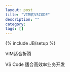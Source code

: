 ```yaml
---
layout: post
title: "VIM转VSCODE"
description: ""
category: 
tags: []
---
```

{% include JB/setup %}

VIM适合折腾  

VS Code 适合高效率业务开发  
